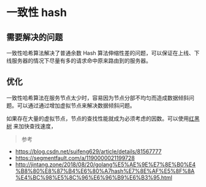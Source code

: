 # 一致性 hash

## 需要解决的问题

一致性哈希算法解决了普通余数 Hash 算法伸缩性差的问题，可以保证在上线、下线服务器的情况下尽量有多的请求命中原来路由到的服务器。

## 优化

一致性哈希算法在服务节点太少时，容易因为节点分部不均匀而造成数据倾斜问题。可以通过通过增加虚拟节点来解决数据倾斜问题。

如果存在大量的虚拟节点，节点的查找性能就成为必须考虑的因数。可以使用[红黑树](https://xiaozhuanlan.com/topic/1248367905) 来加快查找速度，

> 参考

+ https://blog.csdn.net/suifeng629/article/details/81567777
+ https://segmentfault.com/a/1190000021199728
+ http://jintang.zone/2018/08/20/golang%E5%AE%9E%E7%8E%B0%E4%B8%80%E8%87%B4%E6%80%A7hash%E7%8E%AF%E5%8F%8A%E4%BC%98%E5%8C%96%E6%96%B9%E6%B3%95.html

